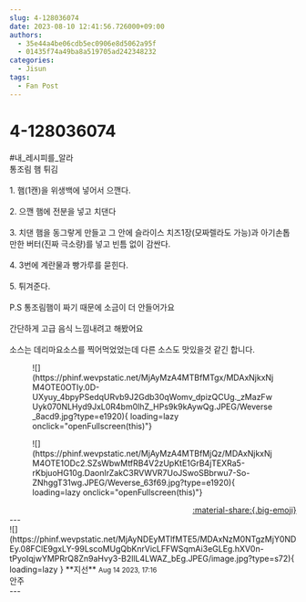 ```yaml
---
slug: 4-128036074
date: 2023-08-10 12:41:56.726000+09:00
authors:
  - 35e44a4be06cdb5ec0906e8d5062a95f
  - 01435f74a49ba8a519705ad242348232
categories:
  - Jisun
tags:
  - Fan Post
---
```


# 4-128036074

<div class="post-container" markdown="1">
<div class="content-container md-sidebar__scrollwrap" markdown="1">

\#내_레시피를_알라<br>통조림 햄 튀김<br><br>1. 햄(1캔)을 위생백에 넣어서 으깬다.<br><br>2. 으깬 햄에 전분을 넣고 치댄다<br><br>3. 치댄 햄을 동그랗게 만들고 그 안에 슬라이스 치즈1장(모짜렐라도 가능)과 아기손톱만한 버터(진짜 극소량)를 넣고 빈틈 없이 감싼다.<br><br>4. 3번에 계란물과 빵가루를 묻힌다.<br><br>5. 튀겨준다.<br><br>P.S 통조림햄이 짜기 때문에 소금이 더 안들어가요<br><br>간단하게 고급 음식 느낌내려고 해봤어요<br><br>소스는 데리마요소스를 찍어먹었었는데 다른 소스도 맛있을것 같긴 합니다. <br>
<figure markdown="1">
![](https://phinf.wevpstatic.net/MjAyMzA4MTBfMTgx/MDAxNjkxNjM4OTE0OTIy.0D-UXyuy_4bpyPSedqURvb9J2Gdb30qWomv_dpizQCUg._zMazFwUyk070NLHyd9JxL0R4bm0lhZ_HPs9k9kAywQg.JPEG/Weverse_8acd9.jpg?type=e1920){ loading=lazy onclick="openFullscreen(this)"}
</figure>

<figure markdown="1">
![](https://phinf.wevpstatic.net/MjAyMzA4MTBfMjQz/MDAxNjkxNjM4OTE1ODc2.SZsWbwMtfRB4V2zUpKtE1GrB4jTEXRa5-rKbjuoHG10g.DaonIrZakC3RVWVR7UoJSwoSBbrwu7-So-ZNhggT31wg.JPEG/Weverse_63f69.jpg?type=e1920){ loading=lazy onclick="openFullscreen(this)"}
</figure>


</div>
</div>

<div style="text-align: right;" markdown="1">
<a href="https://weverse.io/fromis9/fanpost/4-128036074" style="text-align: right;">:material-share:{.big-emoji}</a>
</div>
---

<div class="comments-container md-sidebar__scrollwrap" markdown="1">
<div class="comment" markdown="1">
<div class='id-container' markdown="1">
![](https://phinf.wevpstatic.net/MjAyNDEyMTlfMTE5/MDAxNzM0NTgzMjY0NDEy.08FClE9gxLY-99LscoMUgQbKnrVicLFFWSqmAi3eGLEg.hXV0n-tPyoIqjwYMPRrQ8Zn9aHvy3-B2llL4LWAZ_bEg.JPEG/image.jpg?type=s72){ loading=lazy }
**<span class="artist">지선</span>** <small>Aug 14 2023, 17:16</small><br>
</div>
<div class='comment-body' markdown="1">
안주 
</div>
</div>
</div>
---
